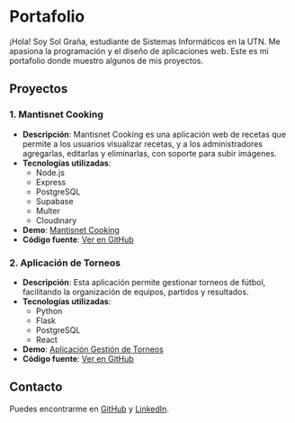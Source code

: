 # Portafolio

¡Hola! Soy Sol Graña, estudiante de Sistemas Informáticos en la UTN. Me apasiona la programación y el diseño de aplicaciones web. Este es mi portafolio donde muestro algunos de mis proyectos.

## Proyectos

### 1. Mantisnet Cooking
- **Descripción**: Mantisnet Cooking es una aplicación web de recetas que permite a los usuarios visualizar recetas, y a los administradores agregarlas, editarlas y eliminarlas, con soporte para subir imágenes.
- **Tecnologías utilizadas**:
  - Node.js
  - Express
  - PostgreSQL
  - Supabase
  - Multer
  - Cloudinary
- **Demo**: [Mantisnet Cooking](https://mantisnet-cooking-1.onrender.com/)
- **Código fuente**: [Ver en GitHub](https://github.com/solGrana/Mantisnet-Cooking.git)

### 2. Aplicación de Torneos
- **Descripción**: Esta aplicación permite gestionar torneos de fútbol, facilitando la organización de equipos, partidos y resultados.
- **Tecnologías utilizadas**:
  - Python
  - Flask
  - PostgreSQL
  - React
- **Demo**: [Aplicación Gestión de Torneos](https://link-a-la-aplicacion-de-torneos)
- **Código fuente**: [Ver en GitHub](https://github.com/tu-usuario-github/aplicacion-torneos)

## Contacto
Puedes encontrarme en [GitHub](https://github.com/solGrana) y [LinkedIn](https://in/maria-sol-graña).
